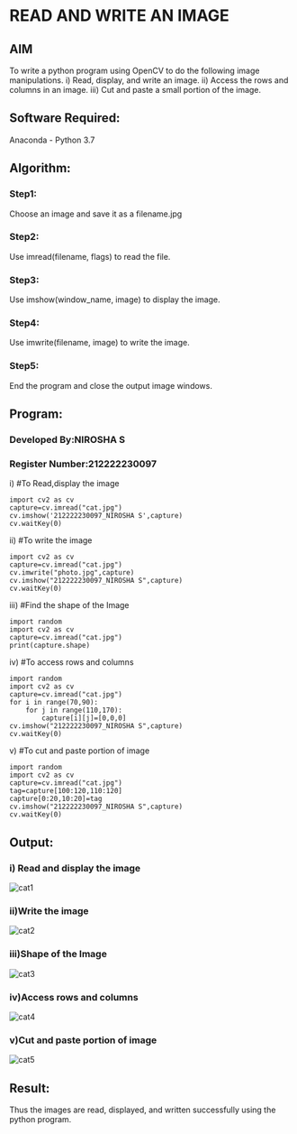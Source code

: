 # READ AND WRITE AN IMAGE
## AIM
To write a python program using OpenCV to do the following image manipulations.
i) Read, display, and write an image.
ii) Access the rows and columns in an image.
iii) Cut and paste a small portion of the image.

## Software Required:
Anaconda - Python 3.7
## Algorithm:
### Step1:
Choose an image and save it as a filename.jpg
### Step2:
Use imread(filename, flags) to read the file.
### Step3:
Use imshow(window_name, image) to display the image.
### Step4:
Use imwrite(filename, image) to write the image.
### Step5:
End the program and close the output image windows.
## Program:
### Developed By:NIROSHA S
### Register Number:212222230097 
i) #To Read,display the image
```
import cv2 as cv
capture=cv.imread("cat.jpg")
cv.imshow('212222230097_NIROSHA S',capture)
cv.waitKey(0)

```
ii) #To write the image
```
import cv2 as cv
capture=cv.imread("cat.jpg")
cv.imwrite("photo.jpg",capture)
cv.imshow("212222230097_NIROSHA S",capture)
cv.waitKey(0)
```
iii) #Find the shape of the Image
```
import random
import cv2 as cv
capture=cv.imread("cat.jpg")
print(capture.shape)
```
iv) #To access rows and columns

```
import random
import cv2 as cv
capture=cv.imread("cat.jpg")
for i in range(70,90):
    for j in range(110,170):
        capture[i][j]=[0,0,0]
cv.imshow("212222230097_NIROSHA S",capture)
cv.waitKey(0)
```
v) #To cut and paste portion of image
```
import random
import cv2 as cv
capture=cv.imread("cat.jpg")
tag=capture[100:120,110:120]
capture[0:20,10:20]=tag
cv.imshow("212222230097_NIROSHA S",capture)
cv.waitKey(0)
```

## Output:

### i) Read and display the image

![cat1](https://github.com/Niroshassithanathan/READ-AND-WRITE-IMAGE/assets/121418437/a38ea308-b26d-4338-aee4-098097095328)

### ii)Write the image

![cat2](https://github.com/Niroshassithanathan/READ-AND-WRITE-IMAGE/assets/121418437/fcb73758-d0b8-4f97-af8d-236143f05af0)

### iii)Shape of the Image

![cat3](https://github.com/Niroshassithanathan/READ-AND-WRITE-IMAGE/assets/121418437/3b0f0ab1-41d5-4500-bd19-2186a4d709b4)

### iv)Access rows and columns

![cat4](https://github.com/Niroshassithanathan/READ-AND-WRITE-IMAGE/assets/121418437/877d94bc-0265-4bac-9b08-6fe6300816d8)

### v)Cut and paste portion of image

![cat5](https://github.com/Niroshassithanathan/READ-AND-WRITE-IMAGE/assets/121418437/be639837-4f3e-415b-833e-f17ab452702e)

## Result:
Thus the images are read, displayed, and written successfully using the python program.
